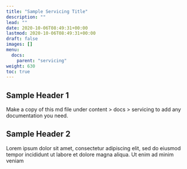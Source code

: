 ```yaml
---
title: "Sample Servicing Title"
description: ""
lead: ""
date: 2020-10-06T08:49:31+00:00
lastmod: 2020-10-06T08:49:31+00:00
draft: false
images: []
menu:
  docs:
    parent: "servicing"
weight: 630
toc: true
---
```


## Sample Header 1

Make a copy of this md file under content > docs > servicing to add any documentation you need.

## Sample Header 2

Lorem ipsum dolor sit amet, consectetur adipiscing elit, sed do eiusmod tempor incididunt ut labore et dolore magna aliqua. Ut enim ad minim veniam
